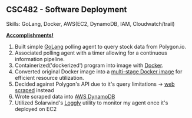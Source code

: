 ## CSC482 - Software Deployment

Skills: GoLang, Docker, AWS(EC2, DynamoDB, IAM, Cloudwatch/trail)

<b><ins>Accomplishments!</ins></b>

<ol>
<li>Built simple <ins>GoLang</ins> polling agent to query stock data from Polygon.io.</li>
<li>Associated polling agent with a timer allowing for a continuous information pipeline.</li>
<li>Containerized('dockerized') program into image with <ins>Docker</ins>.</li>
<li>Converted original Docker image into a <ins>multi-stage Docker image</ins> for efficient resource utilization. </li>
<li>Decided against Polygon's API due to it's query limitations -> <ins>web scraped</ins> instead</li>
<li>Wrote scraped data into <ins>AWS DynamoDB</ins></li>
<li>Utilized Solarwind's <ins>Loggly</ins> utility to monitor my agent once it's deployed on EC2</li>
</ol>
